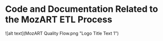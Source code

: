 # Code and Documentation Related to the MozART ETL Process

![alt text](MozART Quality Flow.png "Logo Title Text 1")
